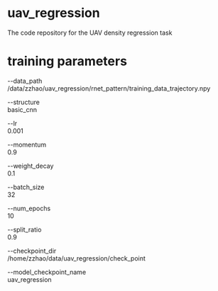 # uav_regression
The code repository for the UAV density regression task

# training parameters
--data_path\
/data/zzhao/uav_regression/rnet_pattern/training_data_trajectory.npy

--structure\
basic_cnn

--lr\
0.001

--momentum\
0.9

--weight_decay\
0.1

--batch_size\
32

--num_epochs\
10

--split_ratio\
0.9

--checkpoint_dir\
/home/zzhao/data/uav_regression/check_point

--model_checkpoint_name\
uav_regression
